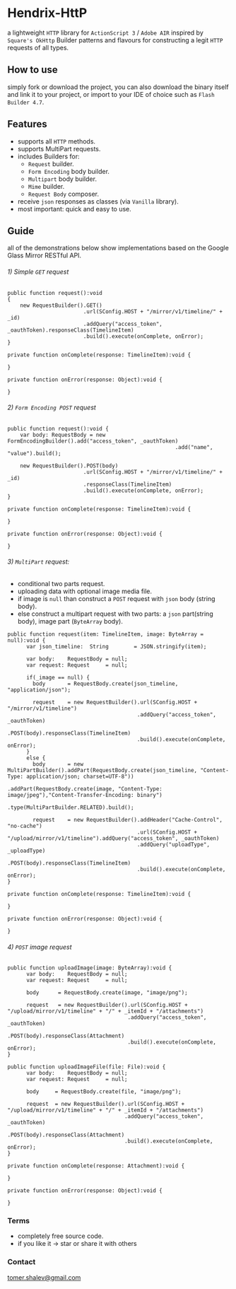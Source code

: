 # Hendrix-HttP
a lightweight `HTTP` library for `ActionScript 3` / `Adobe AIR` inspired by `Square's OkHttp` Builder patterns and flavours
for constructing a legit `HTTP` requests of all types.

## How to use
simply fork or download the project, you can also download the binary itself and link it
to your project, or import to your IDE of choice such as `Flash Builder 4.7`.

## Features
- supports all `HTTP` methods.
- supports MultiPart requests.
- includes Builders for:
  - `Request` builder.
  - `Form Encoding` body builder.
  - `Multipart` body builder.
  - `Mime` builder.
  - `Request Body` composer.
- receive `json` responses as classes (via `Vanilla` library).
- most important: quick and easy to use.

## Guide
all of the demonstrations below show implementations based on the Google Glass Mirror RESTful API.

###### 1) Simple `GET` request

```
public function request():void
{
    new RequestBuilder().GET()
                        .url(SConfig.HOST + "/mirror/v1/timeline/" + _id)
                        .addQuery("access_token", _oauthToken).responseClass(TimelineItem)
                        .build().execute(onComplete, onError);
}

private function onComplete(response: TimelineItem):void {

}

private function onError(response: Object):void {

}

```

###### 2) `Form Encoding POST` request

```
public function request():void {
    var body: RequestBody = new FormEncodingBuilder().add("access_token", _oauthToken)
                                                     .add("name", "value").build();
    
    new RequestBuilder().POST(body)
                        .url(SConfig.HOST + "/mirror/v1/timeline/" + _id)
                        .responseClass(TimelineItem)
                        .build().execute(onComplete, onError);
}

private function onComplete(response: TimelineItem):void {

}

private function onError(response: Object):void {

}
```

###### 3) `MultiPart` request: 
- conditional two parts request. 
- uploading data with optional image media file. 
- if image is `null` than construct a `POST` request with `json` body (string body).
- else construct a multipart request with two parts: a `json` part(string body), image part (`ByteArray` body).

```
public function request(item: TimelineItem, image: ByteArray = null):void {
      var json_timeline:  String        = JSON.stringify(item);
      
      var body:    RequestBody = null;
      var request: Request     = null;
    
      if(_image == null) {
        body       = RequestBody.create(json_timeline, "application/json");
        
        request    = new RequestBuilder().url(SConfig.HOST + "/mirror/v1/timeline")
                                         .addQuery("access_token", _oauthToken)
                                         .POST(body).responseClass(TimelineItem)
                                         .build().execute(onComplete, onError);
      }
      else {
        body       = new MultiPartBuilder().addPart(RequestBody.create(json_timeline, "Content-Type: application/json; charset=UTF-8"))
                                           .addPart(RequestBody.create(image, "Content-Type: image/jpeg"),"Content-Transfer-Encoding: binary")
                                           .type(MultiPartBuilder.RELATED).build();
  
        request    = new RequestBuilder().addHeader("Cache-Control", "no-cache")
                                         .url(SConfig.HOST + "/upload/mirror/v1/timeline").addQuery("access_token", _oauthToken)
                                         .addQuery("uploadType", _uploadType)
                                         .POST(body).responseClass(TimelineItem)
                                         .build().execute(onComplete, onError);
}

private function onComplete(response: TimelineItem):void {

}

private function onError(response: Object):void {

}

```

###### 4) `POST` image request

```
public function uploadImage(image: ByteArray):void {
      var body:    RequestBody = null;
      var request: Request     = null;
      
      body      = RequestBody.create(image, "image/png");
      
      request   = new RequestBuilder().url(SConfig.HOST + "/upload/mirror/v1/timeline" + "/" + _itemId + "/attachments")
                                      .addQuery("access_token", _oauthToken)
                                      .POST(body).responseClass(Attachment)
                                      .build().execute(onComplete, onError);
}

public function uploadImageFile(file: File):void {
      var body:    RequestBody = null;
      var request: Request     = null;
      
      body     = RequestBody.create(file, "image/png");
      
      request  = new RequestBuilder().url(SConfig.HOST + "/upload/mirror/v1/timeline" + "/" + _itemId + "/attachments")
                                     .addQuery("access_token", _oauthToken)
                                     .POST(body).responseClass(Attachment)
                                     .build().execute(onComplete, onError);
}

private function onComplete(response: Attachment):void {

}

private function onError(response: Object):void {

}
```

### Terms
* completely free source code.
* if you like it -> star or share it with others

### Contact
[tomer.shalev@gmail.com](tomer.shalev@gmail.com)
